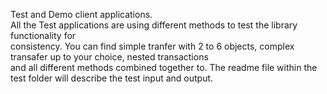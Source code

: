 Test and Demo client applications.<br>
All the Test applications are using different methods to test the library functionality for<br>consistency. You can find simple tranfer with 2 to 6 objects, complex transafer up to your choice, nested transactions<br> and all different methods combined together to. The readme file within the <br>test folder will describe the test input and output.  
